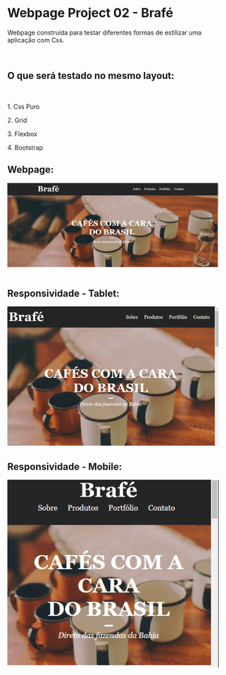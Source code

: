 <h1>Webpage Project 02 - Brafé</h1> 

<p>Webpage construída para testar diferentes formas de estilizar uma aplicação com Css.</p><br>
<h2>O que será testado no mesmo layout:</h2><br>
<p>1. Css Puro</p>
<p>2. Grid</p>
<p>3. Flexbox</p>
<p>4. Bootstrap</p>

<h2>Webpage:</h2>

![](.github/webcafe.gif)

<h2>Responsividade - Tablet:</h2>

![](.github/webcafe-tablet.gif)

<h2>Responsividade - Mobile:</h2>

![](.github/webcafe-mobile.gif)


